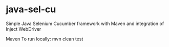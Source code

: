 # java-sel-cu
Simple Java Selenium Cucumber framework with Maven and integration of Inject WebDriver

Maven
To run locally: 
mvn clean test

